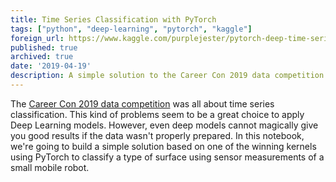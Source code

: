 ```yaml
---
title: Time Series Classification with PyTorch
tags: ["python", "deep-learning", "pytorch", "kaggle"]
foreign_url: https://www.kaggle.com/purplejester/pytorch-deep-time-series-classification?scriptVersionId=13160945
published: true
archived: true
date: '2019-04-19'
description: A simple solution to the Career Con 2019 data competition using PyTorch
---
```


<!--preamble-->

The [Career Con 2019 data competition](https://www.kaggle.com/c/career-con-2019) 
was all about time series classification. This kind of problems seem to be a great 
choice to apply Deep Learning models. However, even deep models cannot magically 
give you good results if the data wasn't properly prepared. In this notebook, 
we're going to build a simple solution based on one of the winning kernels using 
PyTorch to classify a type of surface using sensor measurements of a small 
mobile robot. 

<!--more-->
